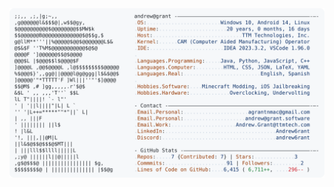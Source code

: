 <a href="https://github.com/Sriram-PR/Sriram-PR">
  <picture>
    <source media="(prefers-color-scheme: dark)" srcset="https://raw.githubusercontent.com/Sriram-PR/Sriram-PR/refs/heads/main/dark_mode.svg">                                                
    <img alt="Sriram PR's GitHub Profile README" src="https://raw.githubusercontent.com/Sriram-PR/Sriram-PR/refs/heads/main/light_mode.svg">
  </picture>
</a>